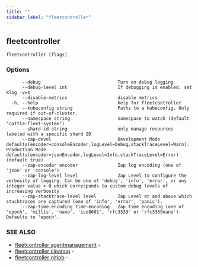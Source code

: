 ```yaml
---
title: ""
sidebar_label: "fleetcontroller"
---
```

## fleetcontroller



```
fleetcontroller [flags]
```

### Options

```
      --debug                             Turn on debug logging
      --debug-level int                   If debugging is enabled, set klog -v=X
      --disable-metrics                   disable metrics
  -h, --help                              help for fleetcontroller
      --kubeconfig string                 Paths to a kubeconfig. Only required if out-of-cluster.
      --namespace string                  namespace to watch (default "cattle-fleet-system")
      --shard-id string                   only manage resources labeled with a specific shard ID
      --zap-devel                         Development Mode defaults(encoder=consoleEncoder,logLevel=Debug,stackTraceLevel=Warn). Production Mode defaults(encoder=jsonEncoder,logLevel=Info,stackTraceLevel=Error) (default true)
      --zap-encoder encoder               Zap log encoding (one of 'json' or 'console')
      --zap-log-level level               Zap Level to configure the verbosity of logging. Can be one of 'debug', 'info', 'error', or any integer value > 0 which corresponds to custom debug levels of increasing verbosity
      --zap-stacktrace-level level        Zap Level at and above which stacktraces are captured (one of 'info', 'error', 'panic').
      --zap-time-encoding time-encoding   Zap time encoding (one of 'epoch', 'millis', 'nano', 'iso8601', 'rfc3339' or 'rfc3339nano'). Defaults to 'epoch'.
```

### SEE ALSO

* [fleetcontroller agentmanagement](./fleetcontroller_agentmanagement)	 - 
* [fleetcontroller cleanup](./fleetcontroller_cleanup)	 - 
* [fleetcontroller gitjob](./fleetcontroller_gitjob)	 - 


